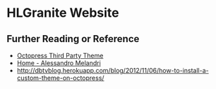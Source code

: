 HLGranite Website
=================



Further Reading or Reference
----------------------------
- [Octopress Third Party Theme](https://github.com/imathis/octopress/wiki/3rd-Party-Octopress-Themes)
- [Home - Alessandro Melandri](http://melandri.net/)
- http://dbtvblog.herokuapp.com/blog/2012/11/06/how-to-install-a-custom-theme-on-octopress/